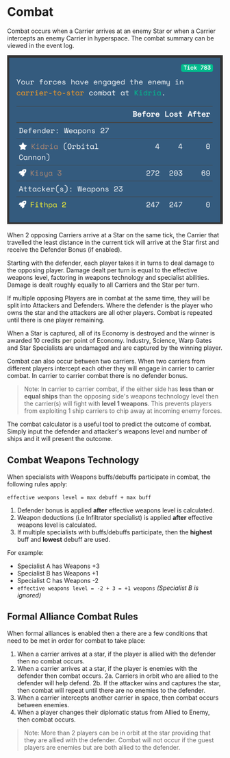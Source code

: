 # Combat

Combat occurs when a Carrier arrives at an enemy Star or when a Carrier intercepts an enemy Carrier in hyperspace. The combat summary can be viewed in the event log.

![Summary of a combat in the event log](img/combat-summary.png)

When 2 opposing Carriers arrive at a Star on the same tick, the Carrier that travelled the least distance in the current tick will arrive at the Star first and receive the Defender Bonus (if enabled).

Starting with the defender, each player takes it in turns to deal damage to the opposing player. Damage dealt per turn is equal to the effective weapons level, factoring in weapons technology and specialist abilities. Damage is dealt roughly equally to all Carriers and the Star per turn.

If multiple opposing Players are in combat at the same time, they will be split into Attackers and Defenders. Where the defender is the player who owns the star and the attackers are all other players. Combat is repeated until there is one player remaining.

When a Star is captured, all of its Economy is destroyed and the winner is awarded 10 credits per point of Economy. Industry, Science, Warp Gates and Star Specialists are undamaged and are captured by the winning player.

Combat can also occur between two carriers. When two carriers from different players intercept each other they will engage in carrier to carrier combat. In carrier to carrier combat there is no defender bonus.

> Note: In carrier to carrier combat, if the either side has **less than or equal ships** than the opposing side's weapons technology level then the carrier(s) will fight with **level 1 weapons**. This prevents players from exploiting 1 ship carriers to chip away at incoming enemy forces.

The combat calculator is a useful tool to predict the outcome of combat. Simply input the defender and attacker's weapons level and number of ships and it will present the outcome.

## Combat Weapons Technology

When specialists with Weapons buffs/debuffs participate in combat, the following rules apply:

```
effective weapons level = max debuff + max buff
```

1. Defender bonus is applied **after** effective weapons level is calculated.
2. Weapon deductions (i.e Infiltrator specialist) is applied **after** effective weapons level is calculated.
3. If multiple specialists with buffs/debuffs participate, then the **highest** buff and **lowest** debuff are used.

For example:
- Specialist A has Weapons +3
- Specialist B has Weapons +1
- Specialist C has Weapons -2
- `effective weapons level = -2 + 3 = +1 weapons` *(Specialist B is ignored)*

## Formal Alliance Combat Rules

When formal alliances is enabled then a there are a few conditions that need to be met in order for combat to take place:

1. When a carrier arrives at a star, if the player is allied with the defender then no combat occurs.
2. When a carrier arrives at a star, if the player is enemies with the defender then combat occurs.
2a. Carriers in orbit who are allied to the defender will help defend.
2b. If the attacker wins and captures the star, then combat will repeat until there are no enemies to the defender.
3. When a carrier intercepts another carrier in space, then combat occurs between enemies.
4. When a player changes their diplomatic status from Allied to Enemy, then combat occurs.

> Note: More than 2 players can be in orbit at the star providing that they are allied with the defender. Combat will not occur if the guest players are enemies but are both allied to the defender.